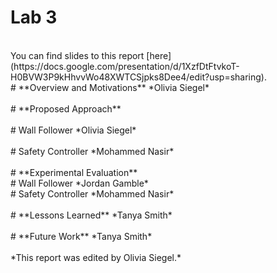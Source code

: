 # Lab 3
<br>
You can find slides to this report [here](https://docs.google.com/presentation/d/1XzfDtFtvkoT-H0BVW3P9kHhvvWo48XWTCSjpks8Dee4/edit?usp=sharing).
<br>
# **Overview and Motivations**
*Olivia Siegel*

<br>
<br>
# **Proposed Approach**

<br>
<br>
# Wall Follower
*Olivia Siegel*

<br>
<br>
# Safety Controller
*Mohammed Nasir*

<br>
<br>
# **Experimental Evaluation**

<br>
# Wall Follower
*Jordan Gamble*

<br>
# Safety Controller
*Mohammed Nasir*

<br>
<br>
# **Lessons Learned**
*Tanya Smith*

<br>
<br>
# **Future Work**
*Tanya Smith*

<br>
<br>
*This report was edited by Olivia Siegel.*
<br>
